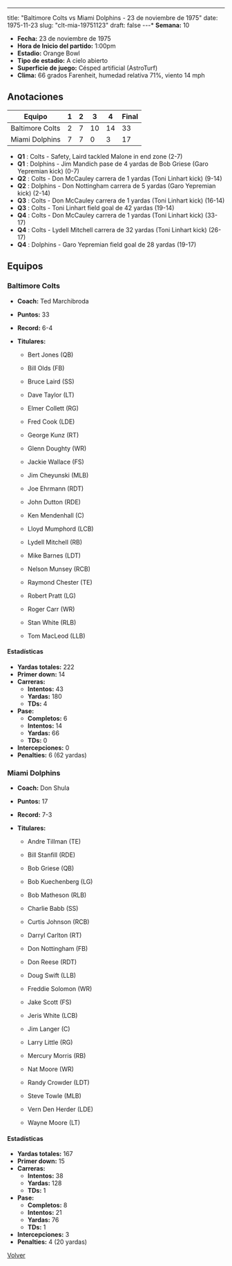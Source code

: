 ---
title: "Baltimore Colts vs Miami Dolphins - 23 de noviembre de 1975"
date: 1975-11-23
slug: "clt-mia-19751123"
draft: false
---* **Semana:** 10
* **Fecha:** 23 de noviembre de 1975
* **Hora de Inicio del partido:** 1:00pm
* **Estadio:** Orange Bowl
* **Tipo de estadio:** A cielo abierto
* **Superficie de juego:** Césped artificial (AstroTurf)
* **Clima:** 66 grados Farenheit, humedad relativa 71%, viento 14 mph




## Anotaciones
| Equipo | 1 | 2 | 3 | 4 | Final |
|--------|---|---|---|---|-------|
| Baltimore Colts  | 2 | 7 | 10 | 14  | 33 |
| Miami Dolphins  | 7 | 7 | 0 | 3  | 17 |
* **Q1** : Colts - Safety, Laird tackled Malone in end zone (2-7)
* **Q1** : Dolphins - Jim Mandich pase de 4 yardas de Bob Griese (Garo Yepremian kick) (0-7)
* **Q2** : Colts - Don McCauley carrera de 1 yardas (Toni Linhart kick) (9-14)
* **Q2** : Dolphins - Don Nottingham carrera de 5 yardas (Garo Yepremian kick) (2-14)
* **Q3** : Colts - Don McCauley carrera de 1 yardas (Toni Linhart kick) (16-14)
* **Q3** : Colts - Toni Linhart field goal de 42 yardas (19-14)
* **Q4** : Colts - Don McCauley carrera de 1 yardas (Toni Linhart kick) (33-17)
* **Q4** : Colts - Lydell Mitchell carrera de 32 yardas (Toni Linhart kick) (26-17)
* **Q4** : Dolphins - Garo Yepremian field goal de 28 yardas (19-17)


## Equipos


### Baltimore Colts
* **Coach:** Ted Marchibroda
* **Puntos:** 33
* **Record:** 6-4
* **Titulares:** 

  * Bert Jones (QB) 

  * Bill Olds (FB) 

  * Bruce Laird (SS) 

  * Dave Taylor (LT) 

  * Elmer Collett (RG) 

  * Fred Cook (LDE) 

  * George Kunz (RT) 

  * Glenn Doughty (WR) 

  * Jackie Wallace (FS) 

  * Jim Cheyunski (MLB) 

  * Joe Ehrmann (RDT) 

  * John Dutton (RDE) 

  * Ken Mendenhall (C) 

  * Lloyd Mumphord (LCB) 

  * Lydell Mitchell (RB) 

  * Mike Barnes (LDT) 

  * Nelson Munsey (RCB) 

  * Raymond Chester (TE) 

  * Robert Pratt (LG) 

  * Roger Carr (WR) 

  * Stan White (RLB) 

  * Tom MacLeod (LLB) 

#### Estadísticas
* **Yardas totales:** 222
* **Primer down:** 14
* **Carreras:**
  * **Intentos:** 43
  * **Yardas:** 180
  * **TDs:** 4
* **Pase:**
  * **Completos:** 6
  * **Intentos:** 14
  * **Yardas:** 66
  * **TDs:** 0
* **Intercepciones:** 0
* **Penalties:** 6 (62 yardas)

### Miami Dolphins
* **Coach:** Don Shula
* **Puntos:** 17
* **Record:** 7-3
* **Titulares:** 

  * Andre Tillman (TE) 

  * Bill Stanfill (RDE) 

  * Bob Griese (QB) 

  * Bob Kuechenberg (LG) 

  * Bob Matheson (RLB) 

  * Charlie Babb (SS) 

  * Curtis Johnson (RCB) 

  * Darryl Carlton (RT) 

  * Don Nottingham (FB) 

  * Don Reese (RDT) 

  * Doug Swift (LLB) 

  * Freddie Solomon (WR) 

  * Jake Scott (FS) 

  * Jeris White (LCB) 

  * Jim Langer (C) 

  * Larry Little (RG) 

  * Mercury Morris (RB) 

  * Nat Moore (WR) 

  * Randy Crowder (LDT) 

  * Steve Towle (MLB) 

  * Vern Den Herder (LDE) 

  * Wayne Moore (LT) 

#### Estadísticas
* **Yardas totales:** 167
* **Primer down:** 15
* **Carreras:**
  * **Intentos:** 38
  * **Yardas:** 128
  * **TDs:** 1
* **Pase:**
  * **Completos:** 8
  * **Intentos:** 21
  * **Yardas:** 76
  * **TDs:** 1
* **Intercepciones:** 3
* **Penalties:** 4 (20 yardas)


[Volver](/historia/1975)
